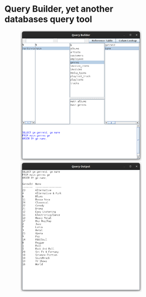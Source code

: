 # Query Builder, yet another databases query tool 

<p align="center">
  <img src="screenshots/qb_screenshot_query.png" width="400" />
  <img src="screenshots/qb_screenshot_output.png" width="400" />
</p>
